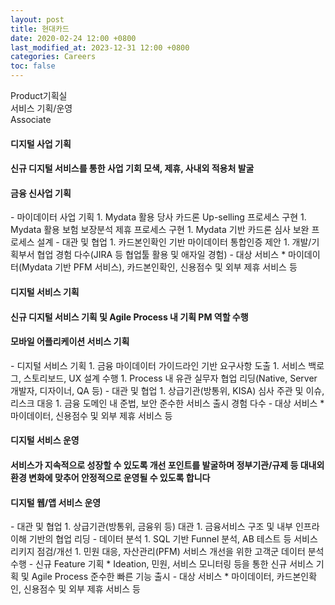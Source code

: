```yaml
---
layout: post
title: 현대카드
date: 2020-02-24 12:00 +0800
last_modified_at: 2023-12-31 12:00 +0800
categories: Careers
toc: false
---
```

Product기획실<br>서비스 기획/운영<br>Associate

#### 디지털 사업 기획

#### 신규 디지털 서비스를 통한 사업 기회 모색, 제휴, 사내외 적용처 발굴

<h4>금융 신사업 기획</h4>
- 마이데이터 사업 기획
    1. Mydata 활용 당사 카드론 Up-selling 프로세스 구현
    1. Mydata 활용 보험 보장분석 제휴 프로세스 구현
    1. Mydata 기반 카드론 심사 보완 프로세스 설계
- 대관 및 협업
    1. 카드본인확인 기반 마이데이터 통합인증 제안
    1. 개발/기획부서 협업 경험 다수(JIRA 등 협업툴 활용 및 애자일 경험)
- 대상 서비스
  * 마이데이터(Mydata 기반 PFM 서비스), 카드본인확인, 신용점수 및 외부 제휴 서비스 등

#### 디지털 서비스 기획

#### 신규 디지털 서비스 기획 및 Agile Process 내 기획 PM 역할 수행

<h4>모바일 어플리케이션 서비스 기획</h4>
- 디지털 서비스 기획
    1. 금융 마이데이터 가이드라인 기반 요구사항 도출
    1. 서비스 백로그, 스토리보드, UX 설계 수행
    1. Process 내 유관 실무자 협업 리딩(Native, Server 개발자, 디자이너, QA 등)
- 대관 및 협업
    1. 상급기관(방통위, KISA) 심사 주관 및 이슈, 리스크 대응
    1. 금융 도메인 내 준법, 보안 준수한 서비스 출시 경험 다수
- 대상 서비스
  * 마이데이터, 신용점수 및 외부 제휴 서비스 등

#### 디지털 서비스 운영

#### 서비스가 지속적으로 성장할 수 있도록 개선 포인트를 발굴하며 정부기관/규제 등 대내외환경 변화에 맞추어 안정적으로 운영될 수 있도록 합니다

<h4>디지털 웹/앱 서비스 운영</h4>
- 대관 및 협업
    1. 상급기관(방통위, 금융위 등) 대관
    1. 금융서비스 구조 및 내부 인프라 이해 기반의 협업 리딩
- 데이터 분석
    1. SQL 기반 Funnel 분석, AB 테스트 등 서비스 리키지 점검/개선
    1. 민원 대응, 자산관리(PFM) 서비스 개선을 위한 고객군 데이터 분석 수행
- 신규 Feature 기획
  * Ideation, 민원, 서비스 모니터링 등을 통한 신규 서비스 기획 및 Agile Process 준수한 빠른 기능 출시
- 대상 서비스
  * 마이데이터, 카드본인확인, 신용점수 및 외부 제휴 서비스 등